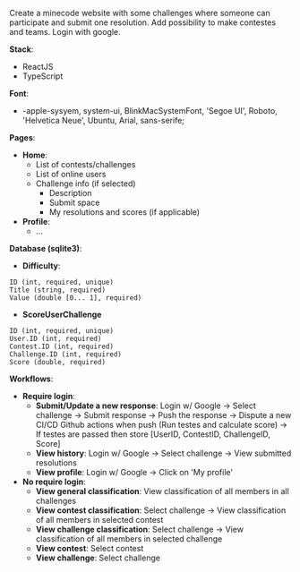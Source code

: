 Create a minecode website with some challenges where someone can participate and submit one resolution.
Add possibility to make contestes and teams.
Login with google.

**Stack**:

  - ReactJS
  - TypeScript

**Font**:

  - -apple-sysyem, system-ui, BlinkMacSystemFont, 'Segoe UI', Roboto, 'Helvetica Neue', Ubuntu, Arial, sans-serife;

**Pages**:

  - **Home**:
    - List of contests/challenges
    - List of online users
    - Challenge info (if selected)
      - Description
      - Submit space
      - My resolutions and scores (if applicable)
  - **Profile**:
    - ...

**Database (sqlite3)**:

  - **Difficulty**:
  ```
  ID (int, required, unique)
  Title (string, required)
  Value (double [0... 1], required)
  ```
  
  - **ScoreUserChallenge**
  ```
  ID (int, required, unique)
  User.ID (int, required)
  Contest.ID (int, required)
  Challenge.ID (int, required)
  Score (double, required)
  ```
  
**Workflows**:

  - **Require login**:
    - **Submit/Update a new response**:
    Login w/ Google -> Select challenge -> Submit response -> Push the response -> Dispute a new CI/CD Github actions when push (Run testes and calculate score) -> If testes are passed then store [UserID, ContestID, ChallengeID, Score]
    - **View history**:
    Login w/ Google -> Select challenge -> View submitted resolutions
    - **View profile**:
    Login w/ Google -> Click on 'My profile'
  - **No require login**:
    - **View general classification**:
    View classification of all members in all challenges
    - **View contest classification**:
    Select challenge -> View classification of all members in selected contest
    - **View challenge classification**:
    Select challenge -> View classification of all members in selected challenge
    - **View contest**:
    Select contest
    - **View challenge**:
    Select challenge
    
